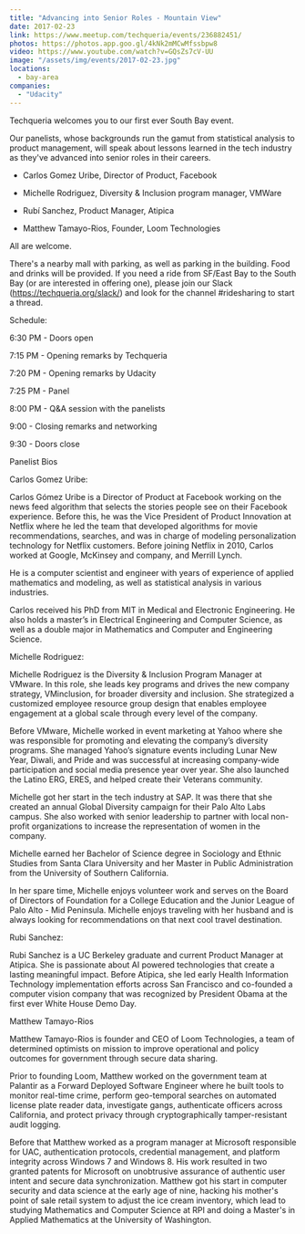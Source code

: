 ```yaml
---
title: "Advancing into Senior Roles - Mountain View"
date: 2017-02-23
link: https://www.meetup.com/techqueria/events/236882451/
photos: https://photos.app.goo.gl/4kNk2mMCwMfssbpw8
video: https://www.youtube.com/watch?v=GQsZs7cV-UU
image: "/assets/img/events/2017-02-23.jpg"
locations:
  - bay-area
companies:
  - "Udacity"
---
```


Techqueria welcomes you to our first ever South Bay event.

Our panelists, whose backgrounds run the gamut from statistical analysis to product management, will speak about lessons learned in the tech industry as they've advanced into senior roles in their careers.

- Carlos Gomez Uribe, Director of Product, Facebook

- Michelle Rodriguez, Diversity & Inclusion program manager, VMWare

- Rubí Sanchez, Product Manager, Atipica

- Matthew Tamayo-Rios, Founder, Loom Technologies

All are welcome.

There's a nearby mall with parking, as well as parking in the building. Food and drinks will be provided. If you need a ride from SF/East Bay to the South Bay (or are interested in offering one), please join our Slack (https://techqueria.org/slack/) and look for the channel #ridesharing to start a thread.

Schedule:

6:30 PM - Doors open

7:15 PM - Opening remarks by Techqueria

7:20 PM - Opening remarks by Udacity

7:25 PM - Panel

8:00 PM - Q&A session with the panelists

9:00 - Closing remarks and networking

9:30 - Doors close

Panelist Bios

Carlos Gomez Uribe:

Carlos Gómez Uribe is a Director of Product at Facebook working on the news feed algorithm that selects the stories people see on their Facebook experience. Before this, he was the Vice President of Product Innovation at Netflix where he led the team that developed algorithms for movie recommendations, searches, and was in charge of modeling personalization technology for Netflix customers. Before joining Netflix in 2010, Carlos worked at Google, McKinsey and company, and Merrill Lynch.

He is a computer scientist and engineer with years of experience of applied mathematics and modeling, as well as statistical analysis in various industries.

Carlos received his PhD from MIT in Medical and Electronic Engineering. He also holds a master’s in Electrical Engineering and Computer Science, as well as a double major in Mathematics and Computer and Engineering Science.

Michelle Rodriguez:

Michelle Rodriguez is the Diversity & Inclusion Program Manager at VMware. In this role, she leads key programs and drives the new company strategy, VMinclusion, for broader diversity and inclusion. She strategized a customized employee resource group design that enables employee engagement at a global scale through every level of the company.

Before VMware, Michelle worked in event marketing at Yahoo where she was responsible for promoting and elevating the company’s diversity programs. She managed Yahoo’s signature events including Lunar New Year, Diwali, and Pride and was successful at increasing company-wide participation and social media presence year over year. She also launched the Latino ERG, ERES, and helped create their Veterans community.

Michelle got her start in the tech industry at SAP. It was there that she created an annual Global Diversity campaign for their Palo Alto Labs campus. She also worked with senior leadership to partner with local non-profit organizations to increase the representation of women in the company.

Michelle earned her Bachelor of Science degree in Sociology and Ethnic Studies from Santa Clara University and her Master in Public Administration from the University of Southern California.

In her spare time, Michelle enjoys volunteer work and serves on the Board of Directors of Foundation for a College Education and the Junior League of Palo Alto - Mid Peninsula. Michelle enjoys traveling with her husband and is always looking for recommendations on that next cool travel destination.

Rubi Sanchez:

Rubi Sanchez is a UC Berkeley graduate and current Product Manager at Atipica. She is passionate about AI powered technologies that create a lasting meaningful impact. Before Atipica, she led early Health Information Technology implementation efforts across San Francisco and co-founded a computer vision company that was recognized by President Obama at the first ever White House Demo Day.

Matthew Tamayo-Rios

Matthew Tamayo-Rios is founder and CEO of Loom Technologies, a team of determined optimists on mission to improve operational and policy outcomes for government through secure data sharing.

Prior to founding Loom, Matthew worked on the government team at Palantir as a Forward Deployed Software Engineer where he built tools to monitor real-time crime, perform geo-temporal searches on automated license plate reader data, investigate gangs, authenticate officers across California, and protect privacy through cryptographically tamper-resistant audit logging.

Before that Matthew worked as a program manager at Microsoft responsible for UAC, authentication protocols, credential management, and platform integrity across Windows 7 and Windows 8. His work resulted in two granted patents for Microsoft on unobtrusive assurance of authentic user intent and secure data synchronization.
Matthew got his start in computer security and data science at the early age of nine, hacking his mother's point of sale retail system to adjust the ice cream inventory, which lead to studying Mathematics and Computer Science at RPI and doing a Master's in Applied Mathematics at the University of Washington.
